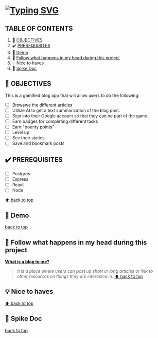 # [![Typing SVG](https://readme-typing-svg.demolab.com?font=Fira+Code&weight=600&size=20&pause=1000&center=true&vCenter=true&multiline=true&lines=KNOWLEDGE+BOUNTY)](https://git.io/typing-svg)

## TABLE OF CONTENTS <a name="contents"></a>
1. :dart: [OBJECTIVES](#objectives)
2. :heavy_check_mark: [PREREQUISITES](#prerquisistes)
3. :movie_camera: [Demo](#demo)
4. :brain: [Follow what happens in my head during this project](#brain)
5. :bulb: [Nice to haves](#nice)
6. :mag_right: [Spike Doc](#spike)

## :dart: OBJECTIVES <a name="objectives"></a>
This is a gamified blog app that will allow users to do the following:
- [ ] Browswe the different articles
- [ ] Utilize AI to get a text summarization of the blog post. 
- [ ] Sign into their Google account so that they can be part of the game.
- [ ] Earn badges for completing different tasks
- [ ] Earn "bounty points"
- [ ] Level up
- [ ] See their statics 
- [ ] Save and bookmark posts

## :heavy_check_mark: PREREQUISITES <a name="prerquisistes"></a>
- [ ] Postgres
- [ ] Express
- [ ] React
- [ ] Node

[:arrow_up: back to top](#contents)
## :movie_camera: Demo <a name="demo"></a>
[back to top](#contents)

## :brain: Follow what happens in my head during this project <a name="brain"></a>
<ins>**What is a blog to me?**</ins>
> *It is a place where users can post up short or long articles or link to other resources on things they are interested in.* 
[:arrow_up: back to top](#contents)

## :bulb: Nice to haves <a name="nice"></a>
[:arrow_up: back to top](#contents)

## :mag_right: Spike Doc <a name="spike"></a>
[back to top](#contents)

